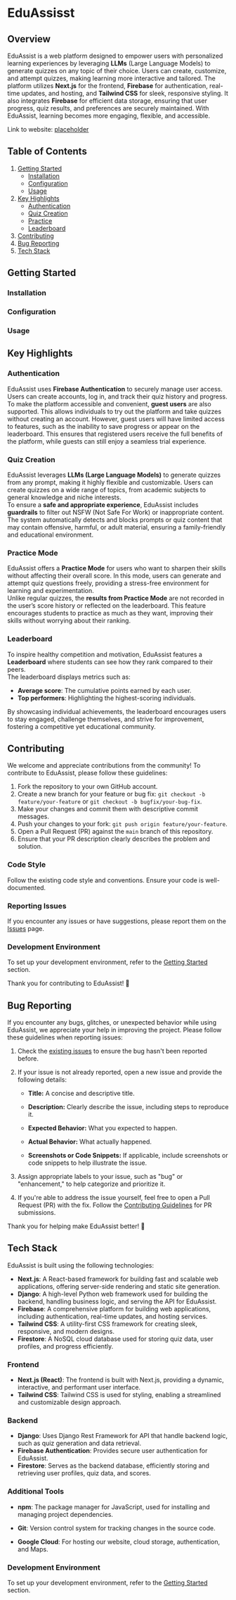 # EduAssisst

## Overview

EduAssist is a web platform designed to empower users with personalized learning experiences by leveraging **LLMs** (Large Language Models) to generate quizzes on any topic of their choice. Users can create, customize, and attempt quizzes, making learning more interactive and tailored. The platform utilizes **Next.js** for the frontend, **Firebase** for authentication, real-time updates, and hosting, and **Tailwind CSS** for sleek, responsive styling. It also integrates **Firebase** for efficient data storage, ensuring that user progress, quiz results, and preferences are securely maintained. With EduAssist, learning becomes more engaging, flexible, and accessible.

Link to website: [placeholder](url)

## Table of Contents

1. [Getting Started](#getting-started)
    - [Installation](#installation)
    - [Configuration](#configuration)
    - [Usage](#usage)
2. [Key Highlights](#key-highlights)
    - [Authentication](#authentication)
    - [Quiz Creation](#quiz-creation)
    - [Practice](#practice-mode)
    - [Leaderboard](#leaderboard)
3. [Contributing](#contributing)
4. [Bug Reporting](#bug-reporting)
5. [Tech Stack](#tech-stack)

## Getting Started

### Installation

<todo>      
  
### Configuration 
<todo>

### Usage

<todo>

## Key Highlights

### **Authentication**

EduAssist uses **Firebase Authentication** to securely manage user access. Users can create accounts, log in, and track their quiz history and progress. To make the platform accessible and convenient, **guest users** are also supported. This allows individuals to try out the platform and take quizzes without creating an account. However, guest users will have limited access to features, such as the inability to save progress or appear on the leaderboard. This ensures that registered users receive the full benefits of the platform, while guests can still enjoy a seamless trial experience.

### **Quiz Creation**

EduAssist leverages **LLMs (Large Language Models)** to generate quizzes from any prompt, making it highly flexible and customizable. Users can create quizzes on a wide range of topics, from academic subjects to general knowledge and niche interests.  
To ensure a **safe and appropriate experience**, EduAssist includes **guardrails** to filter out NSFW (Not Safe For Work) or inappropriate content. The system automatically detects and blocks prompts or quiz content that may contain offensive, harmful, or adult material, ensuring a family-friendly and educational environment.

### **Practice Mode**

EduAssist offers a **Practice Mode** for users who want to sharpen their skills without affecting their overall score. In this mode, users can generate and attempt quiz questions freely, providing a stress-free environment for learning and experimentation.  
Unlike regular quizzes, the **results from Practice Mode** are not recorded in the user’s score history or reflected on the leaderboard. This feature encourages students to practice as much as they want, improving their skills without worrying about their ranking.

### **Leaderboard**

To inspire healthy competition and motivation, EduAssist features a **Leaderboard** where students can see how they rank compared to their peers.  
The leaderboard displays metrics such as:

-   **Average score**: The cumulative points earned by each user.
-   **Top performers**: Highlighting the highest-scoring individuals.

By showcasing individual achievements, the leaderboard encourages users to stay engaged, challenge themselves, and strive for improvement, fostering a competitive yet educational community.

## Contributing

We welcome and appreciate contributions from the community! To contribute to EduAssist, please follow these guidelines:

1. Fork the repository to your own GitHub account.
2. Create a new branch for your feature or bug fix: `git checkout -b feature/your-feature` or `git checkout -b bugfix/your-bug-fix`.
3. Make your changes and commit them with descriptive commit messages.
4. Push your changes to your fork: `git push origin feature/your-feature`.
5. Open a Pull Request (PR) against the `main` branch of this repository.
6. Ensure that your PR description clearly describes the problem and solution.

### Code Style

Follow the existing code style and conventions. Ensure your code is well-documented.

### Reporting Issues

If you encounter any issues or have suggestions, please report them on the [Issues](https://github.com/CodinJack/EduAssist/issues) page.

### Development Environment

To set up your development environment, refer to the [Getting Started](#getting-started) section.

Thank you for contributing to EduAssist! 🌿

## Bug Reporting

If you encounter any bugs, glitches, or unexpected behavior while using EduAssist, we appreciate your help in improving the project. Please follow these guidelines when reporting issues:

1. Check the [existing issues](https://github.com/CodinJack/EduAssist/issues) to ensure the bug hasn't been reported before.

2. If your issue is not already reported, open a new issue and provide the following details:

    - **Title:** A concise and descriptive title.

    - **Description:** Clearly describe the issue, including steps to reproduce it.

    - **Expected Behavior:** What you expected to happen.

    - **Actual Behavior:** What actually happened.

    - **Screenshots or Code Snippets:** If applicable, include screenshots or code snippets to help illustrate the issue.

3. Assign appropriate labels to your issue, such as "bug" or "enhancement," to help categorize and prioritize it.

4. If you're able to address the issue yourself, feel free to open a Pull Request (PR) with the fix. Follow the [Contributing Guidelines](#contributing) for PR submissions.

Thank you for helping make EduAssist better! 🌱

## Tech Stack

EduAssist is built using the following technologies:

-   **Next.js**: A React-based framework for building fast and scalable web applications, offering server-side rendering and static site generation.
-   **Django**: A high-level Python web framework used for building the backend, handling business logic, and serving the API for EduAssist.
-   **Firebase**: A comprehensive platform for building web applications, including authentication, real-time updates, and hosting services.
-   **Tailwind CSS**: A utility-first CSS framework for creating sleek, responsive, and modern designs.
-   **Firestore**: A NoSQL cloud database used for storing quiz data, user profiles, and progress efficiently.

### Frontend

-   **Next.js (React)**: The frontend is built with Next.js, providing a dynamic, interactive, and performant user interface.
-   **Tailwind CSS**: Tailwind CSS is used for styling, enabling a streamlined and customizable design approach.

### Backend

-   **Django**: Uses Django Rest Framework for API that handle backend logic, such as quiz generation and data retrieval.
-   **Firebase Authentication**: Provides secure user authentication for EduAssist.
-   **Firestore**: Serves as the backend database, efficiently storing and retrieving user profiles, quiz data, and scores.

### Additional Tools

-   **npm**: The package manager for JavaScript, used for installing and managing project dependencies.

-   **Git**: Version control system for tracking changes in the source code.

-   **Google Cloud**: For hosting our website, cloud storage, authentication, and Maps.

### Development Environment

To set up your development environment, refer to the [Getting Started](#getting-started) section.
